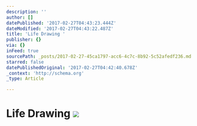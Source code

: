 ```yaml
---
description: ''
author: []
datePublished: '2017-02-27T04:43:23.444Z'
dateModified: '2017-02-27T04:43:22.487Z'
title: 'Life Drawing '
publisher: {}
via: {}
inFeed: true
sourcePath: _posts/2017-02-27-45ca1797-acc6-4c7c-8b92-5c52afedf236.md
starred: false
datePublishedOriginal: '2017-02-27T04:42:40.678Z'
_context: 'http://schema.org'
_type: Article

---
```

# Life Drawing ![](https://the-grid-user-content.s3-us-west-2.amazonaws.com/1176837c-9903-44e9-93ed-ea2295bdf469.jpg)